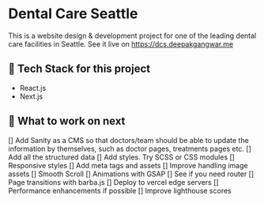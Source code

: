 # Dental Care Seattle

This is a website design & development project for one of the leading dental care facilities in Seattle.
See it live on https://dcs.deepakgangwar.me

## 🥋 Tech Stack for this project

- React.js
- Next.js

## 💪 What to work on next

[] Add Sanity as a CMS so that doctors/team should be able to update the information by themselves, such as doctor pages, treatments pages etc.
[] Add all the structured data
[] Add styles. Try SCSS or CSS modules
[] Responsive styles
[] Add meta tags and assets
[] Improve handling image assets
[] Smooth Scroll
[] Animations with GSAP
[] See if you need router
[] Page transitions with barba.js
[] Deploy to vercel edge servers
[] Performance enhancements if possible
[] Improve lighthouse scores
